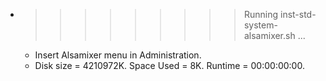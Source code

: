 * >>>>>>>>> Running inst-std-system-alsamixer.sh ...
  * Insert Alsamixer menu in Administration.
  * Disk size = 4210972K. Space Used = 8K. Runtime = 00:00:00:00.
